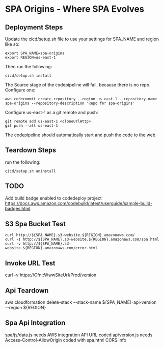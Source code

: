 # SPA Origins - Where SPA Evolves

## Deployment Steps
Update the cicd/setup.sh file to use your settings for SPA_NAME
and region like so:

```
export SPA_NAME=spa-origins
export REGION=us-east-1
```

Then run the following:

```
cicd/setup.sh install
```

The Source stage of the codepipeline will fail, because there is no
repo.  Configure one:
```
aws codecommit create-repository --region us-east-1 --repository-name spa-origins --repository-description 'Repo for spa-origins'
```

Configure us-east-1 as a git remote and push:
```
git remote add us-east-1 <cloneUrlHttp>
git push --all us-east-1
```

The codepipeline should automatically start and push the code to the web.

## Teardown Steps
run the following:

```
cicd/setup.sh uninstall
```

## TODO
Add build badge enabled to codedeploy project
https://docs.aws.amazon.com/codebuild/latest/userguide/sample-build-badges.html


##  S3 Spa Bucket Test
```
curl http://${SPA_NAME}.s3-website.${REGION}.amazonaws.com/
curl -I http://${SPA_NAME}.s3-website.${REGION}.amazonaws.com/spa.html
curl -v http://${SPA_NAME}.s3-website.${REGION}.amazonaws.com/error.html
```

## Invoke URL Test
  curl -v https://Cfn::WwwSiteUrl/Prod/version


## Api Teardown
aws cloudformation delete-stack --stack-name ${SPA_NAME}-api-version \
  --region ${REGION}

## Spa Api Integration
spa/js/data.js needs AWS integration API URL coded
ap/version.js needs Access-Control-AllowOrigin coded with spa.html CORS info

